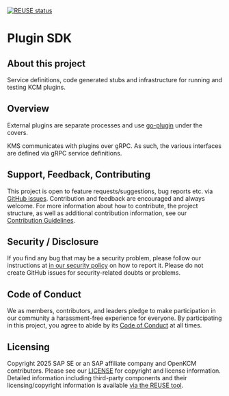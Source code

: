 [![REUSE status](https://api.reuse.software/badge/github.com/openkcm/plugin-sdk)](https://api.reuse.software/info/github.com/openkcm/plugin-sdk)

# Plugin SDK

## About this project

Service definitions, code generated stubs and infrastructure for running and testing KCM plugins.

## Overview

External plugins are separate processes and use
[go-plugin](https://github.com/hashicorp/go-plugin) under the covers.

KMS communicates with plugins over gRPC. As such, the various interfaces are defined via gRPC service definitions.

## Support, Feedback, Contributing

This project is open to feature requests/suggestions, bug reports etc. via [GitHub issues](https://github.com/openkcm/plugin-sdk/issues). Contribution and feedback are encouraged and always welcome. For more information about how to contribute, the project structure, as well as additional contribution information, see our [Contribution Guidelines](CONTRIBUTING.md).

## Security / Disclosure
If you find any bug that may be a security problem, please follow our instructions at [in our security policy](https://github.com/openkcm/plugin-sdk/security/policy) on how to report it. Please do not create GitHub issues for security-related doubts or problems.

## Code of Conduct

We as members, contributors, and leaders pledge to make participation in our community a harassment-free experience for everyone. By participating in this project, you agree to abide by its [Code of Conduct](https://github.com/openkcm/.github/blob/main/CODE_OF_CONDUCT.md) at all times.

## Licensing

Copyright 2025 SAP SE or an SAP affiliate company and OpenKCM contributors. Please see our [LICENSE](LICENSE) for copyright and license information. Detailed information including third-party components and their licensing/copyright information is available [via the REUSE tool](https://api.reuse.software/info/github.com/openkcm/plugin-sdk).
